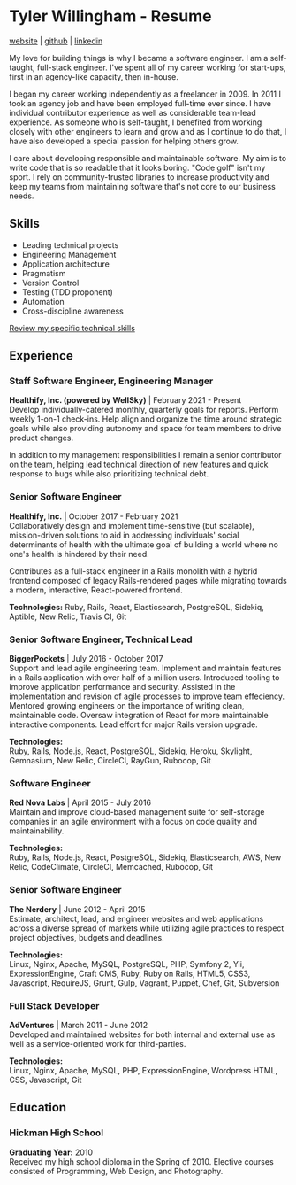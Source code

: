 # Tyler Willingham - Resume
[website](https://twilling.io) | [github](http://github.com/tylerwillingham) | [linkedin](http://linkedin.com/in/tylerwillingham)

My love for building things is why I became a software engineer. I am a self-taught, full-stack
engineer. I've spent all of my career working for start-ups, first in an agency-like capacity, then
in-house.

I began my career working independently as a freelancer in 2009. In 2011 I took an agency job and have
been employed full-time ever since. I have individual contributor experience as well as considerable
team-lead experience.  As someone who is self-taught, I benefited from working closely with other
engineers to learn and grow and as I continue to do that, I have also developed a special passion
for helping others grow.

I care about developing responsible and maintainable software. My aim is to
write code that is so readable that it looks boring. "Code golf"
isn't my sport. I rely on community-trusted libraries to increase productivity
and keep my teams from maintaining software that's not core to our business needs.

## Skills

* Leading technical projects
* Engineering Management
* Application architecture
* Pragmatism
* Version Control
* Testing (TDD proponent)
* Automation
* Cross-discipline awareness

[Review my specific technical skills](TECH_SKILLS.md)


## Experience

### Staff Software Engineer, Engineering Manager
**Healthify, Inc. (powered by WellSky)** | February 2021 - Present  
Develop individually-catered monthly, quarterly goals for reports. Perform weekly 1-on-1 check-ins.
Help align and organize the time around strategic goals while also providing autonomy and space for
team members to drive product changes.

In addition to my management responsibilities I remain a senior contributor on the team, helping lead
technical direction of new features and quick response to bugs while also prioritizing technical
debt.

### Senior Software Engineer
**Healthify, Inc.** | October 2017 - February 2021  
Collaboratively design and implement time-sensitive (but scalable), mission-driven
solutions to aid in addressing individuals' social determinants of health with the
ultimate goal of building a world where no one's health is hindered by their need.

Contributes as a full-stack engineer in a Rails monolith with a hybrid frontend composed of legacy
Rails-rendered pages while migrating towards a modern, interactive, React-powered frontend.

**Technologies:**
Ruby, Rails, React, Elasticsearch, PostgreSQL, Sidekiq, Aptible, New Relic, Travis CI, Git

### Senior Software Engineer, Technical Lead
**BiggerPockets** | July 2016 - October 2017  
Support and lead agile engineering team. Implement and maintain features in a Rails application with over half of a million users. Introduced tooling to improve application performance and security. Assisted
in the implementation and revision of agile processes to improve team effeciency. Mentored growing engineers on the importance of writing clean, maintainable code.
Oversaw integration of React for more maintainable interactive components. Lead effort for major Rails version upgrade.

**Technologies:**  
Ruby, Rails, Node.js, React, PostgreSQL, Sidekiq, Heroku, Skylight, Gemnasium, New Relic, CircleCI, RayGun, Rubocop, Git

### Software Engineer
**Red Nova Labs** | April 2015 - July 2016  
Maintain and improve cloud-based management suite for self-storage companies in an agile environment with a focus on code quality and maintainability.

**Technologies:**  
Ruby, Rails, Node.js, React, PostgreSQL, Sidekiq, Elasticsearch, AWS, New Relic, CodeClimate, CircleCI, Memcached, Rubocop, Git

### Senior Software Engineer
**The Nerdery** | June 2012 - April 2015  
Estimate, architect, lead, and engineer websites and web applications across a diverse spread of markets while utilizing agile practices to respect project objectives, budgets and deadlines.

**Technologies:**  
Linux, Nginx, Apache, MySQL, PostgreSQL, PHP, Symfony 2, Yii, ExpressionEngine, Craft CMS, Ruby, Ruby on Rails, HTML5, CSS3, Javascript, RequireJS, Grunt, Gulp, Vagrant, Puppet, Chef, Git, Subversion

### Full Stack Developer
**AdVentures** | March 2011 - June 2012  
Developed and maintained websites for both internal and external use as well as a service-oriented work for third-parties.

**Technologies:**  
Linux, Nginx, Apache, MySQL, PHP, ExpressionEngine, Wordpress HTML, CSS, Javascript, Git


## Education

### Hickman High School
**Graduating Year:** 2010  
Received my high school diploma in the Spring of 2010. Elective courses consisted of Programming, Web Design, and Photography.

